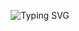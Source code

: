 <p align="center">
  <img src="https://readme-typing-svg.herokuapp.com?font=Fira+Code&size=48&duration=3000&pause=500&color=7e57c2&width=600&lines=👋+Hi,+I'm+dieWehmut" alt="Typing SVG"/>
</p>
